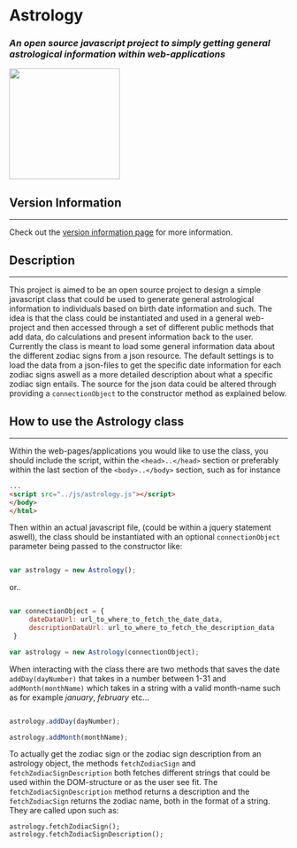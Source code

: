 # Astrology
### *An open source javascript project to simply getting general astrological information within web-applications*
<img src="http://www.star-esseenia.org/assets/images/Person-Centered-Astrology.jpg" width="200" height="auto">

## Version Information
***
Check out the [version information page](VersionInformation) for more information.

## Description
***
This project is aimed to be an open source project to design a simple javascript class that could be used to generate general astrological information to individuals
based on birth date information and such. The idea is that the class could be instantiated and used in a general web-project and then accessed through a set of different public methods
that add data, do calculations and present information back to the user. Currently the class is meant to load some general information data about the different zodiac signs
from a json resource. The default settings is to load the data from a json-files to get the specific date information for each zodiac signs aswell as a more detailed description about
what a specific zodiac sign entails. The source for the json data could be altered through providing a ```connectionObject``` to the constructor method as explained below.

## How to use the Astrology class
***

Within the web-pages/applications you would like to use the class, you should include the script, within the ```<head>..</head>``` section or preferably within the last section
of the ```<body>..</body>``` section, such as for instance

```html
...
<script src="../js/astrology.js"></script>
</body>
</html>
```

Then within an actual javascript file, (could be within a jquery statement aswell), the class should be instantiated
with an optional ```connectionObject``` parameter being passed to the constructor like:

```javascript

var astrology = new Astrology();
```

or..


```javascript

var connectionObject = {
     dateDataUrl: url_to_where_to_fetch_the_date_data,
     descriptionDataUrl: url_to_where_to_fetch_the_description_data
 }

var astrology = new Astrology(connectionObject);
```

When interacting with the class there are two methods that saves the date ```addDay(dayNumber)``` that takes in a number between 1-31
and ```addMonth(monthName)``` which takes in a string with a valid month-name such as for example *january*,
*february* etc...

```javascript

astrology.addDay(dayNumber);

astrology.addMonth(monthName);

```

To actually get the zodiac sign  or the zodiac sign description from an astrology object,
the methods ```fetchZodiacSign``` and ```fetchZodiacSignDescription``` both fetches different strings that could be used
within the DOM-structure or as the user see fit. The ```fetchZodiacSignDescription``` method returns a description and
the ```fetchZodiacSign``` returns the zodiac name, both in the format of a string. They are called upon such as:

```
astrology.fetchZodiacSign();
astrology.fetchZodiacSignDescription();
```


